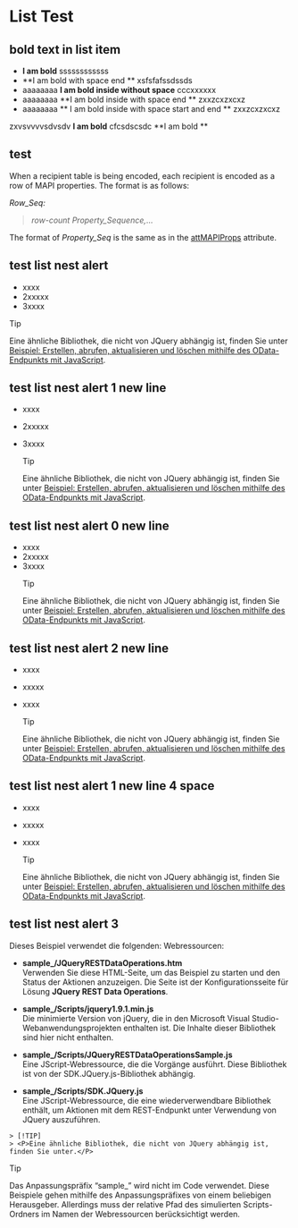 # List Test

## bold text in list item

 - **I am bold** ssssssssssss
 - **I am bold with space end ** xsfsfafssdssds
 - aaaaaaaa **I am bold inside without space** cccxxxxxx
 - aaaaaaaa **I am bold inside with space end ** zxxzcxzxcxz
 - aaaaaaaa ** I am bold inside with space start and end ** zxxzcxzxcxz



zxvsvvvvsdvsdv **I am bold** cfcsdscsdc **I am bold ** 


 ## test
When a recipient table is being encoded, each recipient is encoded as a row of MAPI properties. The format is as follows: 
  
 _Row_Seq:_
  
>  _row-count_ _Property_Sequence,_... 

The format of  _Property_Seq_ is the same as in the [attMAPIProps](attmapiprops.md) attribute.


## test list nest alert
- xxxx
- 2xxxxx
- 3xxxx

> [!TIP]
> <P>Eine ähnliche Bibliothek, die nicht von JQuery abhängig ist, finden Sie unter <A href="gg334427(v=crm.7).md">Beispiel: Erstellen, abrufen, aktualisieren und löschen mithilfe des OData-Endpunkts mit JavaScript</A>.</P>

## test list nest alert 1 new line
- xxxx
- 2xxxxx
- 3xxxx

  > [!TIP]
  > <P>Eine ähnliche Bibliothek, die nicht von JQuery abhängig ist, finden Sie unter <A href="gg334427(v=crm.7).md">Beispiel: Erstellen, abrufen, aktualisieren und löschen mithilfe des OData-Endpunkts mit JavaScript</A>.</P>
  
## test list nest alert 0 new line
- xxxx
- 2xxxxx
- 3xxxx
  > [!TIP]
  > <P>Eine ähnliche Bibliothek, die nicht von JQuery abhängig ist, finden Sie unter <A href="gg334427(v=crm.7).md">Beispiel: Erstellen, abrufen, aktualisieren und löschen mithilfe des OData-Endpunkts mit JavaScript</A>.</P>
  
## test list nest alert 2 new line 
- xxxx
- xxxxx
- xxxx


  > [!TIP]
  > <P>Eine ähnliche Bibliothek, die nicht von JQuery abhängig ist, finden Sie unter <A href="gg334427(v=crm.7).md">Beispiel: Erstellen, abrufen, aktualisieren und löschen mithilfe des OData-Endpunkts mit JavaScript</A>.</P>

## test list nest alert 1 new line 4 space
- xxxx
- xxxxx
- xxxx

    > [!TIP]
    > <P>Eine ähnliche Bibliothek, die nicht von JQuery abhängig ist, finden Sie unter <A href="gg334427(v=crm.7).md">Beispiel: Erstellen, abrufen, aktualisieren und löschen mithilfe des OData-Endpunkts mit JavaScript</A>.</P>

## test list nest alert 3

Dieses Beispiel verwendet die folgenden: Webressourcen:

  -  **sample\_/JQueryRESTDataOperations.htm**   
    Verwenden Sie diese HTML-Seite, um das Beispiel zu starten und den Status der Aktionen anzuzeigen. Die Seite ist der Konfigurationsseite für Lösung **JQuery REST Data Operations**.

  - **sample\_/Scripts/jquery1.9.1.min.js**  
    Die minimierte Version von jQuery, die in den Microsoft Visual Studio-Webanwendungsprojekten enthalten ist. Die Inhalte dieser Bibliothek sind hier nicht enthalten.

  -  **sample\_/Scripts/JQueryRESTDataOperationsSample.js**   
    Eine JScript-Webressource, die die Vorgänge ausführt. Diese Bibliothek ist von der SDK.JQuery.js-Bibliothek abhängig.

  -  **sample\_/Scripts/SDK.JQuery.js**   
    Eine JScript-Webressource, die eine wiederverwendbare Bibliothek enthält, um Aktionen mit dem REST-Endpunkt unter Verwendung von JQuery auszuführen.
    
    > [!TIP]
    > <P>Eine ähnliche Bibliothek, die nicht von JQuery abhängig ist, finden Sie unter.</P>


> [!TIP]
> <P>Das Anpassungspräfix “sample_” wird nicht im Code verwendet. Diese Beispiele gehen mithilfe des Anpassungspräfixes von einem beliebigen Herausgeber. Allerdings muss der relative Pfad des simulierten Scripts-Ordners im Namen der Webressourcen berücksichtigt werden.</P>





